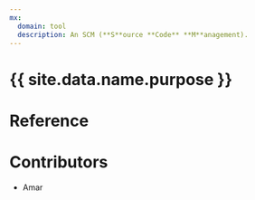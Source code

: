 ```yaml
---
mx:
  domain: tool
  description: An SCM (**S**ource **Code** **M**anagement).
---
```




# {{ site.data.name.purpose }}

# Reference

# Contributors
- Amar